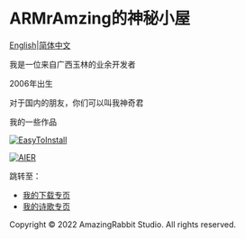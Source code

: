 <head>
<link rel="stylesheet" type="text/css" href="font.css">
</head>

# ARMrAmzing的神秘小屋

[English](https://armramzing.github.io/en-us)\|[简体中文](https://armramzing.github.io)

我是一位来自广西玉林的业余开发者

2006年出生

对于国内的朋友，你们可以叫我神奇君

我的一些作品

[![EasyToInstall](https://github-readme-stats.vercel.app/api/pin/?username=AmazingRabbit-Studio&repo=EasyToInstall&theme=dark)](https://github.com/AmazingRabbit-Studio/EasyToInstall)

[![AIER](https://github-readme-stats.vercel.app/api/pin/?username=AmazingRabbit-Studio&repo=Anti-internal-Energy-Revolution&theme=dark)](https://github.com/AmazingRabbit-Studio/Anti-internal-Energy-Revolution)

跳转至：

- [我的下载专页](https://armramzing.github.io/downloads)
- [我的诗歌专页](https://armramzing.github.io/poems)

<footer>
  <p>Copyright © 2022 AmazingRabbit Studio. All rights reserved.</p>
</footer>
